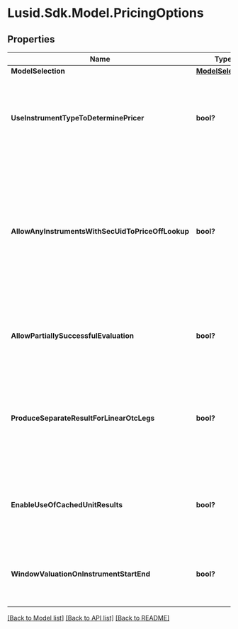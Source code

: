 
# Lusid.Sdk.Model.PricingOptions

## Properties

Name | Type | Description | Notes
------------ | ------------- | ------------- | -------------
**ModelSelection** | [**ModelSelection**](ModelSelection.md) |  | [optional] 
**UseInstrumentTypeToDeterminePricer** | **bool?** | If true then use the instrument type to set the default instrument pricer  This applies where no more specific set of overrides are provided on a per-vendor and instrument basis. | [optional] 
**AllowAnyInstrumentsWithSecUidToPriceOffLookup** | **bool?** | By default, one would not expect to price and exotic instrument, i.e. an instrument with a complicated  instrument definition simply through looking up a price as there should be a better way of evaluating it.  To override that behaviour and allow lookup for a price from the instrument identifier(s), set this to true. | [optional] 
**AllowPartiallySuccessfulEvaluation** | **bool?** | If true then a failure in task evaluation doesn&#39;t cause overall failure.  results will be returned where they succeeded and annotation elsewhere | [optional] 
**ProduceSeparateResultForLinearOtcLegs** | **bool?** | If true (default), when pricing an Fx-Forward or Interest Rate Swap, Future and other linearly separable products, product two results, one for each leg  rather than a single line result with the amalgamated/summed pv from both legs. | [optional] 
**EnableUseOfCachedUnitResults** | **bool?** | If true, when pricing using a model or for an instrument that supports use of intermediate cached-results, use them.  Default is that this caching is turned off. | [optional] 
**WindowValuationOnInstrumentStartEnd** | **bool?** | If true, when valuing an instrument outside the period where it is &#39;alive&#39; (the start-maturity window) it will return a valuation of zero | [optional] 

[[Back to Model list]](../README.md#documentation-for-models)
[[Back to API list]](../README.md#documentation-for-api-endpoints)
[[Back to README]](../README.md)

